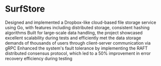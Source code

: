 # SurfStore
Designed and implemented a Dropbox-like cloud-based file storage service using Go, with features including distributed storage, consistent hashing algorithms
Built for large-scale data handling, the project showcased excellent scalability during tests and efficiently met the data storage demands of thousands of users through client-server communication via gRPC
Enhanced the system's fault tolerance by implementing the RAFT distributed consensus protocol, which led to a 50% improvement in error recovery efficiency during testing
